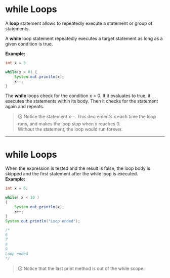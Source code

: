 # while Loops
A **loop** statement allows to repeatedly execute a statement or group of statements.  
  
A **while** loop statement repeatedly executes a target statement as long as a given condition is true.  
  
**Example:**

```java
int x = 3

while(x > 0) {
	System.out.println(x);
	x--;
}
```

The **while** loops check for the condition x > 0. If it evaluates to true, it executes the statements within its body. Then it checks for the statement again and repeats.

>🛈 Notice the statement x--. This decrements x each time the loop runs, and makes the loop stop when x reaches 0.  
Without the statement, the loop would run forever.

---

# while Loops
When the expression is tested and the result is false, the loop body is skipped and the first statement after the while loop is executed.  
**Example:**

```java
int x = 6;

while( x < 10 )
{
	System.out.println(x);
	x++;
}
System.out.println("Loop ended");

/*
6
7
8
9
Loop ended
*/
```

>🛈 Notice that the last print method is out of the while scope.